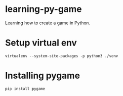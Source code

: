 # learning-py-game
Learning how to create a game in Python.

# Setup virtual env
```virtualenv --system-site-packages -p python3 ./venv```

# Installing pygame
```pip install pygame```